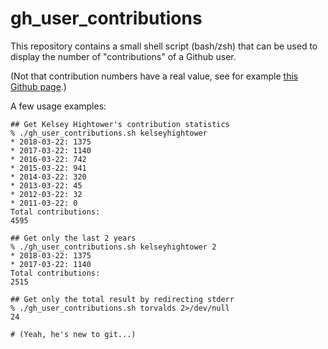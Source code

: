 # gh_user_contributions

This repository contains a small shell script (bash/zsh) that can be used to
display the number of "contributions" of a Github user.

(Not that contribution numbers have a real value, see for example
[this Github page](https://help.github.com/articles/viewing-contributions-on-your-profile/).)

A few usage examples:

```
## Get Kelsey Hightower's contribution statistics
% ./gh_user_contributions.sh kelseyhightower
* 2018-03-22: 1375
* 2017-03-22: 1140
* 2016-03-22: 742
* 2015-03-22: 941
* 2014-03-22: 320
* 2013-03-22: 45
* 2012-03-22: 32
* 2011-03-22: 0
Total contributions:
4595

## Get only the last 2 years
% ./gh_user_contributions.sh kelseyhightower 2
* 2018-03-22: 1375
* 2017-03-22: 1140
Total contributions:
2515

## Get only the total result by redirecting stderr
% ./gh_user_contributions.sh torvalds 2>/dev/null
24

# (Yeah, he's new to git...)
```
